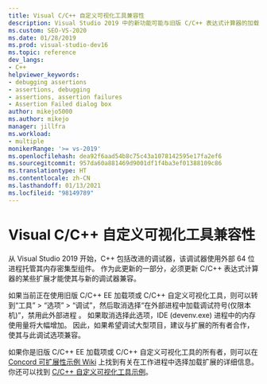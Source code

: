 ```yaml
---
title: Visual C/C++ 自定义可视化工具兼容性
description: Visual Studio 2019 中的新功能可能与旧版 C/C++ 表达式计算器的加载项和自定义可视化工具不兼容。 请参阅本文以获取详细信息。
ms.custom: SEO-VS-2020
ms.date: 01/28/2019
ms.prod: visual-studio-dev16
ms.topic: reference
dev_langs:
- C++
helpviewer_keywords:
- debugging assertions
- assertions, debugging
- assertions, assertion failures
- Assertion Failed dialog box
author: mikejo5000
ms.author: mikejo
manager: jillfra
ms.workload:
- multiple
monikerRange: '>= vs-2019'
ms.openlocfilehash: dea92f6aad54b8c75c43a1078142595e17fa2ef6
ms.sourcegitcommit: 957da60a881469d9001df1f4ba3ef01388109c86
ms.translationtype: HT
ms.contentlocale: zh-CN
ms.lasthandoff: 01/13/2021
ms.locfileid: "98149789"
---
```

# <a name="visual-cc-custom-visualizer-compatibility"></a>Visual C/C++ 自定义可视化工具兼容性

从 Visual Studio 2019 开始，C++ 包括改进的调试器，该调试器使用外部 64 位进程托管其内存密集型组件。 作为此更新的一部分，必须更新 C/C++ 表达式计算器的某些扩展才能使其与新的调试器兼容。

如果当前正在使用旧版 C/C++ EE 加载项或 C/C++ 自定义可视化工具，则可以转到“工具” > “选项” > “调试”，然后取消选择“在外部进程中加载调试符号(仅限本机)”，禁用此外部进程   。 如果取消选择此选项，IDE (devenv.exe) 进程中的内存使用量将大幅增加。 因此，如果希望调试大型项目，建议与扩展的所有者合作，使其与此调试选项兼容。

如果你是旧版 C/C++ EE 加载项或 C/C++ 自定义可视化工具的所有者，则可以在 [Concord 可扩展性示例 Wiki](https://github.com/Microsoft/ConcordExtensibilitySamples/wiki/Worker-Process-Remoting) 上找到有关在工作进程中选择加载扩展的详细信息。 你还可以找到 [C/C++ 自定义可视化工具示例](https://github.com/Microsoft/ConcordExtensibilitySamples/tree/master/CppCustomVisualizer)。